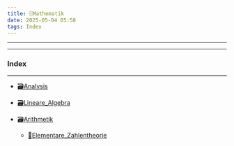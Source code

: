 ```yaml
---
title: 🗄️Mathematik
date: 2025-05-04 05:58
tags: Index
---
```

---

---
 
### Index

---
- [🗃️Analysis](🗃️Analysis)

- [🗃️Lineare_Algebra](🗃️Lineare_Algebra)

- [🗃️Arithmetik](🗃️Arithmetik)
  - [📁Elementare_Zahlentheorie](📁Elementare_Zahlentheorie)
       

